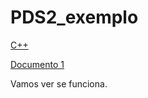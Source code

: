 # PDS2_exemplo

[C++](https://pt.wikipedia.org/wiki/C%2B%2B)

[Documento 1](https://github.com/gleisonsdm/PDS2_exemplo/blob/main/documentos/DocExemplo.md)

Vamos ver se funciona.
